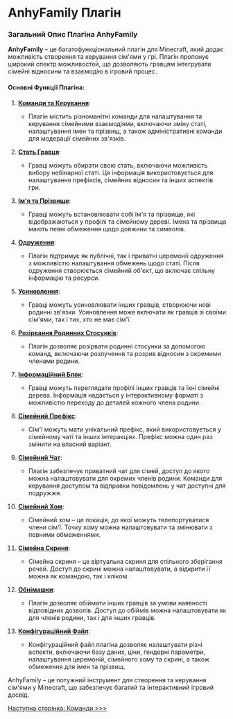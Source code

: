 # AnhyFamily Плагін

### Загальний Опис Плагіна AnhyFamily

**AnhyFamily** – це багатофункціональний плагін для Minecraft, який додає можливість створення та керування сім'ями у грі. Плагін пропонує широкий спектр можливостей, що дозволяють гравцям інтегрувати сімейні відносини та взаємодію в ігровий процес.

#### Основні Функції Плагіна:

1. **[Команди та Керування](commands.md)**:
    - Плагін містить різноманітні команди для налаштування та керування сімейними взаємодіями, включаючи зміну статі, налаштування імен та прізвищ, а також адміністративні команди для модерації сімейних зв'язків.

2. **[Стать Гравця](gender.md)**:
    - Гравці можуть обирати свою стать, включаючи можливість вибору небінарної статі. Ця інформація використовується для налаштування префіксів, сімейних відносин та інших аспектів гри.

3. **[Ім'я та Прізвище](names.md)**:
    - Гравці можуть встановлювати собі ім'я та прізвище, які відображаються у профілі та сімейному дереві. Імена та прізвища мають певні обмеження щодо довжини та символів.

4. **[Одруження](marry.md)**:
    - Плагін підтримує як публічні, так і приватні церемонії одруження з можливістю налаштування обмежень щодо статі. Після одруження створюється сімейний об'єкт, що включає спільну інформацію та ресурси.

5. **[Усиновлення](adopt.md)**:
    - Гравці можуть усиновлювати інших гравців, створюючи нові родинні зв'язки. Усиновлення може включати як гравців зі своїми сім'ями, так і тих, хто не має сім'ї.

6. **[Розірвання Родинних Стосунків](separate.md)**:
    - Плагін дозволяє розірвати родинні стосунки за допомогою команд, включаючи розлучення та розрив відносин з окремими членами родини.

7. **[Інформаційний Блок](info.md)**:
    - Гравці можуть переглядати профілі інших гравців та їхні сімейні дерева. Інформація надається у інтерактивному форматі з можливістю переходу до деталей кожного члена родини.

8. **[Сімейний Префікс](prefix.md)**:
    - Сім'ї можуть мати унікальний префікс, який використовується у сімейному чаті та інших інтеракціях. Префікс можна один раз змінити на власний варіант.

9. **[Сімейний Чат](chat.md)**:
    - Плагін забезпечує приватний чат для сімей, доступ до якого можна налаштовувати для окремих членів родини. Команди для керування доступом та відправки повідомлень у чат доступні для подружжя.

10. **[Сімейний Хом](home.md)**:
    - Сімейний хом – це локація, до якої можуть телепортуватися члени сім'ї. Точку хому можна налаштовувати та змінювати з певними обмеженнями.

11. **[Сімейна Скриня](chest.md)**:
    - Сімейна скриня – це віртуальна скриня для спільного зберігання речей. Доступ до скрині можна налаштовувати, а відкрити її можна як командою, так і кліком.

12. **[Обнімашки](hugs.md)**:
    - Плагін дозволяє обіймати інших гравців за умови наявності відповідних дозволів. Доступ до обіймів можна налаштовувати як для членів родини, так і для інших гравців.

13. **[Конфігураційний Файл](config.md)**:
    - Конфігураційний файл плагіна дозволяє налаштувати різні аспекти, включаючи базу даних, ціни, гендерні параметри, налаштування церемоній, сімейного хому та скрині, а також обмеження для імен та прізвищ.

AnhyFamily – це потужний інструмент для створення та керування сім'ями у Minecraft, що забезпечує багатий та інтерактивний ігровий досвід.

[Наступна сторінка: Команди >>>](commands.md)
